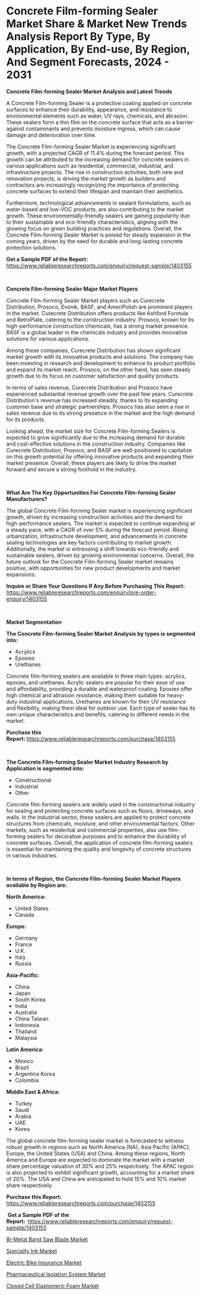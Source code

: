 <p><h1>Concrete Film-forming Sealer Market Share & Market New Trends Analysis Report By Type, By Application, By End-use, By Region, And Segment Forecasts, 2024 - 2031</h1></p><p><strong>Concrete Film-forming Sealer Market Analysis and Latest Trends</strong></p>
<p><p>A Concrete Film-forming Sealer is a protective coating applied on concrete surfaces to enhance their durability, appearance, and resistance to environmental elements such as water, UV rays, chemicals, and abrasion. These sealers form a thin film on the concrete surface that acts as a barrier against contaminants and prevents moisture ingress, which can cause damage and deterioration over time.</p><p>The Concrete Film-forming Sealer Market is experiencing significant growth, with a projected CAGR of 11.4% during the forecast period. This growth can be attributed to the increasing demand for concrete sealers in various applications such as residential, commercial, industrial, and infrastructure projects. The rise in construction activities, both new and renovation projects, is driving the market growth as builders and contractors are increasingly recognizing the importance of protecting concrete surfaces to extend their lifespan and maintain their aesthetics.</p><p>Furthermore, technological advancements in sealant formulations, such as water-based and low-VOC products, are also contributing to the market growth. These environmentally-friendly sealers are gaining popularity due to their sustainable and eco-friendly characteristics, aligning with the growing focus on green building practices and regulations. Overall, the Concrete Film-forming Sealer Market is poised for steady expansion in the coming years, driven by the need for durable and long-lasting concrete protection solutions.</p></p>
<p><strong>Get a Sample PDF of the Report:&nbsp;</strong> <a href="https://www.reliableresearchreports.com/enquiry/request-sample/1403155">https://www.reliableresearchreports.com/enquiry/request-sample/1403155</a></p>
<p>&nbsp;</p>
<p><strong>Concrete Film-forming Sealer Major Market Players</strong></p>
<p><p>Concrete Film-forming Sealer Market players such as Curecrete Distribution, Prosoco, Evonik, BASF, and AmeriPolish are prominent players in the market. Curecrete Distribution offers products like Ashford Formula and RetroPlate, catering to the construction industry. Prosoco, known for its high-performance construction chemicals, has a strong market presence. BASF is a global leader in the chemicals industry and provides innovative solutions for various applications.</p><p>Among these companies, Curecrete Distribution has shown significant market growth with its innovative products and solutions. The company has been investing in research and development to enhance its product portfolio and expand its market reach. Prosoco, on the other hand, has seen steady growth due to its focus on customer satisfaction and quality products.</p><p>In terms of sales revenue, Curecrete Distribution and Prosoco have experienced substantial revenue growth over the past few years. Curecrete Distribution's revenue has increased steadily, thanks to its expanding customer base and strategic partnerships. Prosoco has also seen a rise in sales revenue due to its strong presence in the market and the high demand for its products.</p><p>Looking ahead, the market size for Concrete Film-forming Sealers is expected to grow significantly due to the increasing demand for durable and cost-effective solutions in the construction industry. Companies like Curecrete Distribution, Prosoco, and BASF are well-positioned to capitalize on this growth potential by offering innovative products and expanding their market presence. Overall, these players are likely to drive the market forward and secure a strong foothold in the industry.</p></p>
<p>&nbsp;</p>
<p><strong>What Are The Key Opportunities For Concrete Film-forming Sealer Manufacturers?</strong></p>
<p><p>The global Concrete Film-forming Sealer market is experiencing significant growth, driven by increasing construction activities and the demand for high-performance sealers. The market is expected to continue expanding at a steady pace, with a CAGR of over 5% during the forecast period. Rising urbanization, infrastructure development, and advancements in concrete sealing technologies are key factors contributing to market growth. Additionally, the market is witnessing a shift towards eco-friendly and sustainable sealers, driven by growing environmental concerns. Overall, the future outlook for the Concrete Film-forming Sealer market remains positive, with opportunities for new product developments and market expansions.</p></p>
<p><strong>Inquire or Share Your Questions If Any Before Purchasing This Report:</strong> <a href="https://www.reliableresearchreports.com/enquiry/pre-order-enquiry/1403155">https://www.reliableresearchreports.com/enquiry/pre-order-enquiry/1403155</a></p>
<p>&nbsp;</p>
<p><strong>Market Segmentation</strong></p>
<p><strong>The Concrete Film-forming Sealer Market Analysis by types is segmented into:</strong></p>
<p><ul><li>Acrylics</li><li>Epoxies</li><li>Urethanes</li></ul></p>
<p><p>Concrete film-forming sealers are available in three main types: acrylics, epoxies, and urethanes. Acrylic sealers are popular for their ease of use and affordability, providing a durable and waterproof coating. Epoxies offer high chemical and abrasion resistance, making them suitable for heavy-duty industrial applications. Urethanes are known for their UV resistance and flexibility, making them ideal for outdoor use. Each type of sealer has its own unique characteristics and benefits, catering to different needs in the market.</p></p>
<p><strong>Purchase this Report:&nbsp;</strong><a href="https://www.reliableresearchreports.com/purchase/1403155">https://www.reliableresearchreports.com/purchase/1403155</a></p>
<p>&nbsp;</p>
<p><strong>The Concrete Film-forming Sealer Market Industry Research by Application is segmented into:</strong></p>
<p><ul><li>Constructional</li><li>Industrial</li><li>Other</li></ul></p>
<p><p>Concrete film-forming sealers are widely used in the constructional industry for sealing and protecting concrete surfaces such as floors, driveways, and walls. In the industrial sector, these sealers are applied to protect concrete structures from chemicals, moisture, and other environmental factors. Other markets, such as residential and commercial properties, also use film-forming sealers for decorative purposes and to enhance the durability of concrete surfaces. Overall, the application of concrete film-forming sealers is essential for maintaining the quality and longevity of concrete structures in various industries.</p></p>
<p>&nbsp;</p>
<p><strong>In terms of Region, the Concrete Film-forming Sealer Market Players available by Region are:</strong></p>
<p>
    <p> <strong> North America: </strong>
        <ul>
            <li>United States</li>
            <li>Canada</li>
        </ul>
        </p> 
    <p> <strong> Europe: </strong>
        <ul>
            <li>Germany</li>
            <li>France</li>
            <li>U.K.</li>
            <li>Italy</li>
            <li>Russia</li>
        </ul>
        </p> 
    <p> <strong> Asia-Pacific: </strong>
        <ul>
            <li>China</li>
            <li>Japan</li>
            <li>South Korea</li>
            <li>India</li>
            <li>Australia</li>
            <li>China Taiwan</li>
            <li>Indonesia</li>
            <li>Thailand</li>
            <li>Malaysia</li>
        </ul>
        </p> 
    <p> <strong> Latin America: </strong>
        <ul>
            <li>Mexico</li>
            <li>Brazil</li>
            <li>Argentina Korea</li>
            <li>Colombia</li>
        </ul>
        </p> 
    <p> <strong> Middle East & Africa: </strong>
        <ul>
            <li>Turkey</li>
            <li>Saudi</li>
            <li>Arabia</li>
            <li>UAE</li>
            <li>Korea</li>
        </ul>
    </p>
    </p>
<p><p>The global concrete film-forming sealer market is forecasted to witness robust growth in regions such as North America (NA), Asia Pacific (APAC), Europe, the United States (USA) and China. Among these regions, North America and Europe are expected to dominate the market with a market share percentage valuation of 30% and 25% respectively. The APAC region is also projected to exhibit significant growth, accounting for a market share of 20%. The USA and China are anticipated to hold 15% and 10% market share respectively.</p></p>
<p><strong>Purchase this Report: </strong><a href="https://www.reliableresearchreports.com/purchase/1403155">https://www.reliableresearchreports.com/purchase/1403155</a></p>
<p>&nbsp;<strong>Get a Sample PDF of the Report:&nbsp;&nbsp;</strong><a href="https://www.reliableresearchreports.com/enquiry/request-sample/1403155">https://www.reliableresearchreports.com/enquiry/request-sample/1403155</a></p>
<p><strong></strong></p>
<p><p><a href="https://gentle-editor-9db.notion.site/Bi-Metal-Band-Saw-Blade-Market-Analysis-and-Market-Size-Global-Industry-Overview-Market-Segmentati-7b98e77d6da349b494300aa9e08367a4">Bi-Metal Band Saw Blade Market</a></p><p><a href="https://view.publitas.com/reportprime-1/specialty-ink-market-size-global-industry-overview-market-segmentation-and-forecast-2024-to-2031/">Specialty Ink Market</a></p><p><a href="https://github.com/khayangel/Market-Research-Report-List-2/blob/main/electric-bike-insurance-market.md">Electric Bike Insurance Market</a></p><p><a href="https://github.com/YashRP12/Market-Research-Report-List-3/blob/main/pharmaceutical-isolation-system-market.md">Pharmaceutical Isolation System Market</a></p><p><a href="https://view.publitas.com/reportprime-1/closed-cell-elastomeric-foam-market-size-share-trends-analysis-report-by-material-by-type-by-end-user-by-region-and-segment-forecasts-2024-2031/">Closed Cell Elastomeric Foam Market</a></p></p>